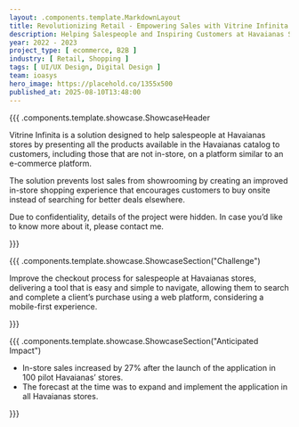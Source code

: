 ```yaml
---
layout: .components.template.MarkdownLayout
title: Revolutionizing Retail - Empowering Sales with Vitrine Infinita
description: Helping Salespeople and Inspiring Customers at Havaianas Stores
year: 2022 - 2023
project_type: [ ecommerce, B2B ]
industry: [ Retail, Shopping ]
tags: [ UI/UX Design, Digital Design ]
team: ioasys
hero_image: https://placehold.co/1355x500
published_at: 2025-08-10T13:48:00
---
```


{{{ .components.template.showcase.ShowcaseHeader

Vitrine Infinita is a solution designed to help salespeople at Havaianas stores by presenting all the products available
in the Havaianas catalog to customers, including those that are not in-store, on a platform similar to an e-commerce
platform.

The solution prevents lost sales from showrooming by creating an improved in-store shopping experience that encourages
customers to buy onsite instead of searching for better deals elsewhere.

Due to confidentiality, details of the project were hidden. In case you’d like to know more about it, please contact me.

}}}

{{{ .components.template.showcase.ShowcaseSection("Challenge")

Improve the checkout process for salespeople at Havaianas stores, delivering a tool that is easy and simple to navigate,
allowing them to search and complete a client’s purchase using a web platform, considering a mobile-first experience.

}}}

{{{ .components.template.showcase.ShowcaseSection("Anticipated Impact")

- In-store sales increased by 27% after the launch of the application in 100 pilot Havaianas’ stores.
- The forecast at the time was to expand and implement the application in all Havaianas stores.

}}}
